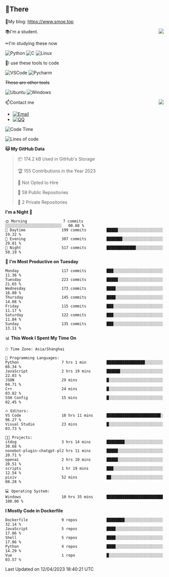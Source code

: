 
## 👏There

📰My blog: https://www.smoe.top

<img align="right" src="https://github-readme-stats.vercel.app/api/top-langs/?username=AkashiCoin"/>


📚I'm a student.

✏I'm studying these now

![Python](https://img.shields.io/badge/-Python-blue?style=flat-square&logo=Python&logoColor=fff)
![C](https://img.shields.io/badge/-C-585858?style=flat-square&logo=C&logoColor=fff)
![Linux](https://img.shields.io/badge/-Linux-black?style=flat-square&logo=Linux&logoColor=fff)

🔨I use these tools to code

![VSCode](https://img.shields.io/badge/-VSCode-blue?style=flat-square&logo=visualstudiocode&logoColor=fff)
![Pycharm](https://img.shields.io/badge/-Pycharm-green?style=flat-square&logo=pycharm&logoColor=fff)

 ~~These are other tools~~

![Ubuntu](https://img.shields.io/badge/-Ubuntu-orange?style=flat-square&logo=Ubuntu&logoColor=fff)
![Windows](https://img.shields.io/badge/-Windows-blue?style=flat-square&logo=Windows&logoColor=fff)

<img align="right" src="https://github-readme-stats.vercel.app/api?username=AkashiCoin" />


📫Contact me

* [![Email](https://img.shields.io/badge/Email-l1040186796@gmail.com-1?style=social&logoColor=fff)](mailto:l1040186796@gmail.com)
* [![QQ](https://img.shields.io/badge/QQ-1040186796-1?style=social&logoColor=fff)](tencent://AddContact/?fromId=45&fromSubId=1&subcmd=all&uin=1040186796&website=www.oicqzone.com)

<!--START_SECTION:waka-->
![Code Time](http://img.shields.io/badge/Code%20Time-698%20hrs%2041%20mins-blue)

![Lines of code](https://img.shields.io/badge/From%20Hello%20World%20I%27ve%20Written-239.7%20thousand%20lines%20of%20code-blue)

**🐱 My GitHub Data** 

> 📦 174.2 kB Used in GitHub's Storage 
 > 
> 🏆 155 Contributions in the Year 2023
 > 
> 🚫 Not Opted to Hire
 > 
> 📜 59 Public Repositories 
 > 
> 🔑 2 Private Repositories 
 > 
**I'm a Night 🦉** 

```text
🌞 Morning                7 commits           ░░░░░░░░░░░░░░░░░░░░░░░░░   00.68 % 
🌆 Daytime                199 commits         █████░░░░░░░░░░░░░░░░░░░░   19.32 % 
🌃 Evening                307 commits         ███████░░░░░░░░░░░░░░░░░░   29.81 % 
🌙 Night                  517 commits         █████████████░░░░░░░░░░░░   50.19 % 
```
📅 **I'm Most Productive on Tuesday** 

```text
Monday                   117 commits         ███░░░░░░░░░░░░░░░░░░░░░░   11.36 % 
Tuesday                  223 commits         █████░░░░░░░░░░░░░░░░░░░░   21.65 % 
Wednesday                173 commits         ████░░░░░░░░░░░░░░░░░░░░░   16.80 % 
Thursday                 145 commits         ████░░░░░░░░░░░░░░░░░░░░░   14.08 % 
Friday                   115 commits         ███░░░░░░░░░░░░░░░░░░░░░░   11.17 % 
Saturday                 122 commits         ███░░░░░░░░░░░░░░░░░░░░░░   11.84 % 
Sunday                   135 commits         ███░░░░░░░░░░░░░░░░░░░░░░   13.11 % 
```


📊 **This Week I Spent My Time On** 

```text
🕑︎ Time Zone: Asia/Shanghai

💬 Programming Languages: 
Python                   7 hrs 1 min         █████████████████░░░░░░░░   66.34 % 
JavaScript               2 hrs 19 mins       ██████░░░░░░░░░░░░░░░░░░░   22.03 % 
JSON                     29 mins             █░░░░░░░░░░░░░░░░░░░░░░░░   04.71 % 
C++                      24 mins             █░░░░░░░░░░░░░░░░░░░░░░░░   03.82 % 
SSH Config               15 mins             █░░░░░░░░░░░░░░░░░░░░░░░░   02.45 % 

🔥 Editors: 
VS Code                  10 hrs 11 mins      ████████████████████████░   96.27 % 
Visual Studio            23 mins             █░░░░░░░░░░░░░░░░░░░░░░░░   03.73 % 

🐱‍💻 Projects: 
itdog                    3 hrs 14 mins       ████████░░░░░░░░░░░░░░░░░   30.68 % 
nonebot-plugin-chatgpt-pl2 hrs 11 mins       █████░░░░░░░░░░░░░░░░░░░░   20.71 % 
openai                   2 hrs 10 mins       █████░░░░░░░░░░░░░░░░░░░░   20.51 % 
scripts                  1 hr 19 mins        ███░░░░░░░░░░░░░░░░░░░░░░   12.54 % 
pixiv                    52 mins             ██░░░░░░░░░░░░░░░░░░░░░░░   08.28 % 

💻 Operating System: 
Windows                  10 hrs 35 mins      █████████████████████████   100.00 % 
```

**I Mostly Code in Dockerfile** 

```text
Dockerfile               9 repos             ████████░░░░░░░░░░░░░░░░░   32.14 % 
JavaScript               5 repos             ████░░░░░░░░░░░░░░░░░░░░░   17.86 % 
Shell                    5 repos             ████░░░░░░░░░░░░░░░░░░░░░   17.86 % 
Python                   4 repos             ████░░░░░░░░░░░░░░░░░░░░░   14.29 % 
Vue                      1 repo              █░░░░░░░░░░░░░░░░░░░░░░░░   03.57 % 
```




 Last Updated on 12/04/2023 18:40:21 UTC
<!--END_SECTION:waka-->
